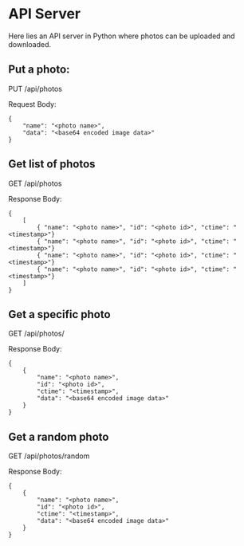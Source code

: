 # API Server

Here lies an API server in Python where photos can be uploaded and downloaded.

## Put a photo:

PUT /api/photos

Request Body:
```
{
	"name": "<photo name>",
	"data": "<base64 encoded image data>"
}
```


## Get list of photos
GET /api/photos

Response Body:
```
{
	[
		{ "name": "<photo name>", "id": "<photo id>", "ctime": "<timestamp>"}
		{ "name": "<photo name>", "id": "<photo id>", "ctime": "<timestamp>"}
		{ "name": "<photo name>", "id": "<photo id>", "ctime": "<timestamp>"}
		{ "name": "<photo name>", "id": "<photo id>", "ctime": "<timestamp>"}
	]
}
```


## Get a specific photo
GET /api/photos/<id>

Response Body:
```
{
	{
		"name": "<photo name>",
		"id": "<photo id>",
		"ctime": "<timestamp>",
		"data": "<base64 encoded image data>"
	}
}
```


## Get a random photo
GET /api/photos/random

Response Body:
```
{
	{
		"name": "<photo name>",
		"id": "<photo id>",
		"ctime": "<timestamp>",
		"data": "<base64 encoded image data>"
	}
}
```
